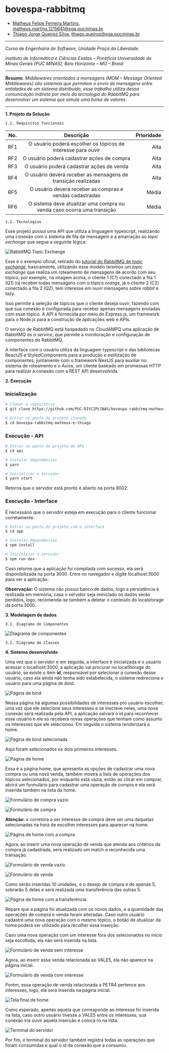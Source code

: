 # bovespa-rabbitmq

* [Matheus Felipe Ferreira Martins](https://github.com/MatheusFFM), matheus.martins.1215641@sga.pucminas.br
* [Thiago Jorge Queiroz Silva](https://github.com/ThiagoQueirozSilva), thiago.queiroz@sga.pucminas.br

---

_Curso de Engenharia de Software, Unidade Praça da Liberdade_

_Instituto de Informática e Ciências Exatas – Pontifícia Universidade de Minas Gerais (PUC MINAS), Belo Horizonte – MG – Brasil_

---

_**Resumo**. Middlewares orientados a mensagens (MOM – Message Oriented Middlewares) são sistemas que permitem o envio de mensagens entre entidades de um sistema distribuído, esse trabalho utiliza dessa comunicação indireta por meio da tecnologia do RabbitMQ para desenvolver um sistema que simule uma bolsa de valores._

---

**1. Projeto da Solução**

    1.1. Requisitos funcionais

| No.           | Descrição                       | Prioridade |
| ------------- |:-------------------------------:| ----------:|
| RF1       | O usuário poderá escolher os tópicos de interesse para ouvir | Alta      |
| RF2    |   O usuário poderá cadastrar ações de compra                              |  Alta     |
| RF3 |     O usuário poderá cadastrar ações de venda                            |  Alta  | 
| RF4 |     O usuário deverá receber as mensagens de transição realizadas                           |  Alta  | 
| RF5 |     O usuário deverá receber as compras e vendas cadastradas                           |  Média  | 
| RF6 |     O sistema deve atualizar uma compra ou venda caso ocorra uma transição                           |  Média  | 

    1.2. Tecnologias

Esse projeto possui uma API que utiliza a linguagem typescript, realizando uma conexão com o sistema de fila de mensagem e a amarração ao _topic exchange_ que segue a seguinte lógica:

![RabbitMQ Topic Exchange](img/RabbitMQ-Topics.png "RabbitMQ Topic Exchange")

Esse é o exemplo oficial, retirado do [tutorial do RabbitMQ de _topic exchange_](https://www.rabbitmq.com/tutorials/tutorial-five-python.html), basicamente, utilizando esse modelo teremos um _topic exchange_ que realiza um roteamento de mensagens de acordo com seu tópico, por exemplo, na imagem acima, o cliente 1 (C1) conectado a fila 1 (Q1) irá receber todas mensagens com o tópico _orange_, já o cliente 2 (C2) conectado a fila 2 (Q2), tem interesse em ouvir mensagens sobre _rabbit_ e _lazy_.

Isso permite a seleção de tópicos que o cliente deseja ouvir, fazendo com que sua conexão é configurada para receber apenas mensagens enviadas com esse tópico. A API é fornecida por meio do Express.js, um framework para o Node.js para a construção de aplicações web e  APIs.

O serviço de RabbitMQ está hospedado no CloudAMPQ uma aplicação de RabbitMQ _as a service_, que permite a monitoração e configuração de componentes do RabbitMQ.

A interface com o usuário utiliza da linguagem typescript e das bibliotecas ReactJS e StyledComponents para a produção e estilização de componentes, juntamente com o framework NextJS para auxiliar no sistema de roteamento e o Axios, um cliente baseado em promessas HTTP para realizar a conexão com a REST API desenvolvida.

**2. Execução**

### Inicialização

```bash
# Clonar o repositório
$ git clone https://github.com/PUC-DISCIPLINAS/bovespa-rabbitmq-matheus-e-thiago.git

# Entrar na pasta do projeto clonado
$ cd bovespa-rabbitmq-matheus-e-thiago
```

### Execução - API

```bash
# Entrar na pasta do projeto da API
$ cd api

# Instalar dependências
$ yarn

# Inicializar o servidor
$ yarn start
```

Retorna que o servidor está pronto e aberto na porta 8002.

### Execução - Interface

É necessário que o servidor esteja em execução para o cliente funcionar corretamente.

```bash
# Entrar na pasta do projeto com a interface
$ cd app

# Instalar dependências
$ npm install

# Inicializar o servidor
$ npm run dev
```

Caso retorne que a aplicação foi compilada com sucesso, ela será disponibilizada na porta 3000. Entre no navegador e digite localhost:3000 para ver a aplicação.

**Observação:** O sistema não possui banco de dados, logo a persistência é realizada em memória, casa o servidor seja reiniciado os dados serão perdidos, logo, recomenda-se também a deletar o conteúdo do localstorage da porta 3000.

	
**3. Modelagem de dados**

    3.1. Diagrama de Componentes

![Diagrama de componentes](img/ComponentDiagramBovespa.jpg "Diagrama de componentes")

    3.2. Diagrama de Classes

    

**4. Sistema desenvolvido**

Uma vez que o servidor e em seguida, a interface é inicializada e o usuário acessar o localhost:3000, a aplicação vai procurar no localStorage do usuário, se existe o item **id**, responsável por selecionar a conexão desse usuário, caso ela ainda não tenha sido estabelecida, o sistema redireciona o usuário para uma página de _bind_.

![Página de bind](img/BindPage.png "Página de bind")

Nessa página há algumas possibilidades de interesses pro usuário escolher, uma vez que ele selecione seus interesses e se inscreve neles, uma nova conexão será realizada pela API, a aplicação salvará o id para reconhecer esse usuário e ele só receberá novas operações que tenham como assunto os interesses que ele selecionou. Em seguida o sistema renderizará a home.

![Página de bind selecionada](img/BindSelectedPage.png "Página de bind selecionada")

Aqui foram selecionados os dois primeiros interesses.

![Página de home](img/HomePage.png "Página de home")

Essa é a página home, que apresenta as opções de cadastrar uma nova compra ou uma nova venda, também mostra a lista de operações dos tópicos selecionados, por enquanto está vazia, então ao clicar em comprar, abrirá um formulário para cadastrar uma operação de compra e ela será inserida também na lista da home.

![Formulário de compra vazio](img/FormBuyPage.png "Formulário de compra vazio")

![Formulário de compra](img/BuyPage.png "Formulário de compra")

**Atenção:** a corretora a ser interesse de compra deve ser uma daquelas selecionadas na hora de escolher interesses para aparecer na home.

![Página de home com a compra](img/HomeAfterBuyPage.png "Página de home com a compra")

Agora, ao inserir uma nova operação de venda que atenda aos critérios da compra já cadastrada, será realizado um match e reconhecida uma transação.

![Formulário de venda vazio](img/FormSellPage.png "Formulário de  vazio")

![Formulário de venda](img/SellPage.png "Formulário de venda")

Como serão inseridas 10 unidades, e o desejo de compra é de apenas 5, sobrarão 5 delas e será realizada uma transferência das outras 5.

![Página de home com a transferência](img/HomeAfterTransferPage.png "Página de home com a transferência")

Repare que a página foi atualizada com os novos dados, e a quantidade das operações de compra e venda foram alteradas. Caso outro usuário cadastre uma nova operação com o mesmo tópico, o botão de atualizar da home poderá ser utilizado para recolher essa inserção.

Caso uma nova operação com um interesse fora dos selecionados no início seja escolhida, ela não será inserida na lista.

![Formulário de venda sem interesse](img/SellPageNoSelected.png "Formulário de venda sem interesse")

Agora, ao inserir essa venda relacionada ao VALE5, ela não aparece na página inicial.

![Formulário de venda com interesse](img/SellPageSelected.png "Formulário de venda com interesse")

Porém, essa operação de venda relacionada a PETR4 pertence aos interesses, logo, ela será inserida na página inicial.

![Tela final de home](img/LastHomePage.png "Tela final de home")

Como esperado, apenas aquela que corresponde ao interesse foi inserida na lista, caso outro usuário tivesse a VALE5 entre os interesses, sua conexão iria ouvir aquela inserção e colocá-lo na lista.

![Terminal do servidor](img/Terminal.png "Terminal do servidor")

Por fim, o terminal do servidor também registra todas as operações que foram consumidas e qual o id da conexão que a consumiu.